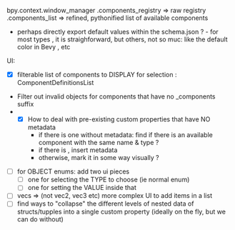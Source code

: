 



bpy.context.window_manager
    .components_registry => raw registry
    .components_list =>  refined, pythonified list of available components


- perhaps directly export default values within the schema.json ?
        - for most types , it is straighforward, but others, not so muc: like the default color in Bevy , etc

UI:
 - [x] filterable list of components to DISPLAY for selection : ComponentDefinitionsList

- Filter out invalid objects for components that have no _components suffix
- -[x] How to deal with pre-existing custom properties that have NO metadata
    * if there is one without metadata: find if there is an available component with the same name & type ?
    * if there is , insert metadata
    * otherwise, mark it in some way visually ?

- [ ] for OBJECT enums: add two ui pieces
    - [ ] one for selecting the TYPE to choose (ie normal enum)
    - [ ] one for setting the VALUE inside that
- [ ] vecs => (not vec2, vec3 etc) more complex UI to add items in a list
- [ ] find ways to "collapse" the different levels of nested data of structs/tupples into a single custom property (ideally on the fly, but we can do without)